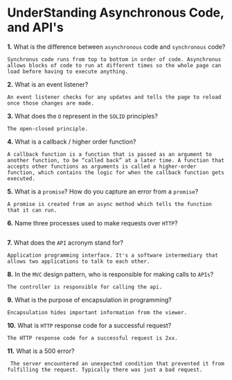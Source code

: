 # UnderStanding Asynchronous Code, and API's

**1.** What is the difference between `asynchronous` code and `synchronous` code?
<!-- enter you answer in the space below -->
```
Synchronus code runs from top to bottom in order of code. Asynchronus allows blocks of code to run at different times so the whole page can load before having to execute anything.
```
**2.** What is an event listener?
<!-- enter you answer in the space below -->
```
An event listener checks for any updates and tells the page to reload once those changes are made.
```
**3.** What does the `O` represent in the `SOLID` principles?
<!-- enter you answer in the space below -->
```
The open-closed principle.
```
**4.** What is a callback / higher order function?
<!-- enter you answer in the space below -->
```
A callback function is a function that is passed as an argument to another function, to be “called back” at a later time. A function that accepts other functions as arguments is called a higher-order function, which contains the logic for when the callback function gets executed.
```
**5.** What is a `promise`? How do you capture an error from a `promise`?
<!-- enter you answer in the space below -->
```
A promise is created from an async method which tells the function that it can run. 
```
**6.** Name three processes used to make requests over `HTTP`?
<!-- enter you answer in the space below -->
```

```
**7.** What does the `API` acronym stand for?
<!-- enter you answer in the space below -->
```
Application programming interface. It's a software intermediary that allows two applications to talk to each other.
```
**8.** In the `MVC` design pattern, who is responsible for making calls to `APIs`?
<!-- enter you answer in the space below -->
```
The controller is responsible for calling the api.
```
**9.** What is the purpose of encapsulation in programming?
<!-- enter you answer in the space below -->
```
Encapsulation hides important information from the viewer.
```
**10.** What is `HTTP` response code for a successful request?
<!-- enter you answer in the space below -->
```
The HTTP response code for a successful request is 2xx.
```
**11.** What is a 500 error?
<!-- enter you answer in the space below -->
```
 The server encountered an unexpected condition that prevented it from fulfilling the request. Typically there was just a bad request.
```